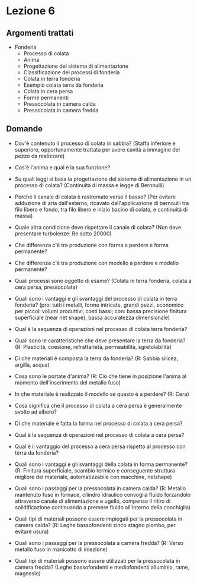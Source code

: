 # Lezione 6

## Argomenti trattati
- Fonderia
	- Processo di colata
	- Anima
	- Progettazione del sistema di alimentazione
	- Classificazione dei processi di fonderia
	- Colata in terra fonderia
	- Esempio colata terra da fonderia
	- Colata in cera persa
	- Forme permanenti
	- Pressocolata in camera calda
	- Pressocolata in camera fredda
	
## Domande
- Dov'è contenuto il processo di colata in sabbia? (Staffa inferiore e superiore, opportunamente trattata per avere cavità a immagine del pezzo da realizzare)
- Cos'è l'anima e qual è la sua funzione?
- Su quali leggi si basa la progettazione del sistema di alimentazione in un processo di colata? (Continuità di massa e legge di Bernoulli)
- Perché il canale di colata è rastremato verso il basso? (Per evitare adduzione di aria dall'esterno, ricavato dall'applicazione di bernoulli tra filo libero e fondo, tra filo libero e inizio bacino di colata, e continuità di massa)
- Quale altra condizione deve rispettare il canale di colata? (Non deve presentare turbolenze: Re sotto 20000)

- Che differenza c'è tra produzione con forma a perdere e forma permanente?
- Che differenza c'è tra produzione con modello a perdere e modello permanente?
- Quali processi sono oggetto di esame? (Colata in terra fonderia, colata a cera persa, pressocolata)
- Quali sono i vantaggi e gli svantaggi del processo di colata in terra fonderia? (pro: tutti i metalli, forme intricate, grandi pezzi, economico per piccoli volumi produttivi, costi bassi; con: bassa precisione finitura superficiale (near net shape), bassa accuratezza dimensionale)
- Qual è la sequenza di operazioni nel processo di colata terra fonderia?
- Quali sono le caratteristiche che deve presentare la terra da fonderia? (R: Plasticità, coesione, refrattarietà, permeabilità, sgretolabilità)
- Di che materiali è composta la terra da fonderia? (R: Sabbia silicea, argilla, acqua)
- Cosa sono le portate d'anima? (R: Ciò che tiene in posizione l'anima al momento dell'inserimento del metallo fuso)
- In che materiale è realizzato il modello se questo è a perdere? (R: Cera)
- Cosa significa che il processo di colata a cera persa è generalmente svolto ad albero?
- Di che materiale è fatta la forma nel processo di colata a cera persa?
- Qual è la sequenza di operazioni nel processo di colata a cera persa?
- Qual è il vantaggio del processo a cera persa rispetto al processo con terra da fonderia?
- Quali sono i vantaggi e gli svantaggi della colata in forma permanente? (R: Finitura superficiale, scambio termico e conseguente struttura migliore del materiale, automatizzabile con macchine, netshape)
- Quali sono i passaggi per la pressocolata in camera calda? (R: Metallo mantenuto fuso in fornace, cilindro idraulico convoglia fluido forzandolo attraverso canale di alimentazione e ugello, compenso il ritiro di solidificazione continuando a premere fluido all'interno della conchiglia)
- Quali tipi di materiali possono essere impiegati per la pressocolata in camera calda? (R: Leghe bassofondenti zinco stagno piombo, per evitare usura)
- Quali sono i passaggi per la pressocolata a camera fredda? (R: Verso metallo fuso in manicotto di iniezione)
- Quali tipi di materiali possono essere utilizzati per la pressocolata in camera fredda? (Leghe bassofondenti e mediofondenti alluminio, rame, magnesio)